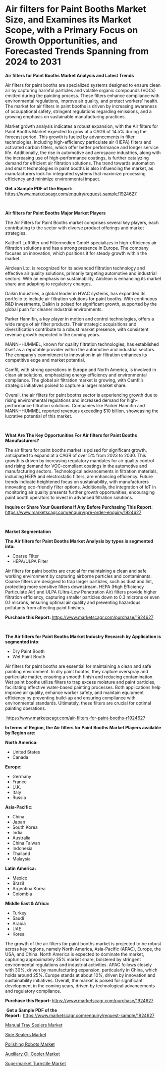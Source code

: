 <p><h1>Air filters for Paint Booths Market Size, and Examines its Market Scope, with a Primary Focus on Growth Opportunities, and Forecasted Trends Spanning from 2024 to 2031</h1></p><p><strong>Air filters for Paint Booths Market Analysis and Latest Trends</strong></p>
<p><p>Air filters for paint booths are specialized systems designed to ensure clean air by capturing harmful particles and volatile organic compounds (VOCs) emitted during the painting process. These filters enhance compliance with environmental regulations, improve air quality, and protect workers' health. The market for air filters in paint booths is driven by increasing awareness of occupational safety, stringent regulations regarding emissions, and a growing emphasis on sustainable manufacturing practices.</p><p>Market growth analysis indicates a robust expansion, with the Air filters for Paint Booths Market expected to grow at a CAGR of 14.5% during the forecast period. This growth is fueled by advancements in filter technologies, including high-efficiency particulate air (HEPA) filters and activated carbon filters, which offer better performance and longer service life. Additionally, the rise in automotive and aerospace industries, along with the increasing use of high-performance coatings, is further catalyzing demand for efficient air filtration solutions. The trend towards automation and smart technologies in paint booths is also influencing the market, as manufacturers look for integrated systems that maximize processing efficiency and minimize environmental impact.</p></p>
<p><strong>Get a Sample PDF of the Report:&nbsp;</strong> <a href="https://www.marketscagr.com/enquiry/request-sample/1924627?utm_campaign=1576&utm_medium=2&utm_source=Github&utm_content=ia&utm_term=24102024&utm_id=air-filters-for-paint-booths">https://www.marketscagr.com/enquiry/request-sample/1924627</a></p>
<p>&nbsp;</p>
<p><strong>Air filters for Paint Booths Major Market Players</strong></p>
<p><p>The Air Filters for Paint Booths market comprises several key players, each contributing to the sector with diverse product offerings and market strategies. </p><p>Kalthoff Luftfilter und Filtermedien GmbH specializes in high-efficiency air filtration solutions and has a strong presence in Europe. The company focuses on innovation, which positions it for steady growth within the market.</p><p>Airclean Ltd. is recognized for its advanced filtration technology and effective air quality solutions, primarily targeting automotive and industrial sectors. With an emphasis on sustainability, Airclean is enhancing its market share and adapting to regulatory changes.</p><p>Daikin Industries, a global leader in HVAC systems, has expanded its portfolio to include air filtration solutions for paint booths. With continuous R&D investments, Daikin is poised for significant growth, supported by the global push for cleaner industrial environments.</p><p>Parker Hannifin, a key player in motion and control technologies, offers a wide range of air filter products. Their strategic acquisitions and diversification contribute to a robust market presence, with consistent revenue growth expected in the coming years.</p><p>MANN+HUMMEL, known for quality filtration technologies, has established itself as a reputable provider within the automotive and industrial sectors. The company’s commitment to innovation in air filtration enhances its competitive edge and market potential.</p><p>Camfil, with strong operations in Europe and North America, is involved in clean air solutions, emphasizing energy efficiency and environmental compliance. The global air filtration market is growing, with Camfil’s strategic initiatives poised to capture a larger market share.</p><p>Overall, the air filters for paint booths sector is experiencing growth due to rising environmental regulations and increased demand for high-performance filtration solutions. Companies like Parker Hannifin and MANN+HUMMEL reported revenues exceeding $10 billion, showcasing the lucrative potential of this market.</p></p>
<p>&nbsp;</p>
<p><strong>What Are The Key Opportunities For Air filters for Paint Booths Manufacturers?</strong></p>
<p><p>The air filters for paint booths market is poised for significant growth, anticipated to expand at a CAGR of over 5% from 2023 to 2030. This growth is driven by increasing regulatory mandates for air quality control and rising demand for VOC-compliant coatings in the automotive and manufacturing sectors. Technological advancements in filtration materials, including HEPA and electrostatic filters, are enhancing efficiency. Future trends indicate heightened focus on sustainability, with manufacturers innovating eco-friendly filter options. Additionally, the integration of IoT in monitoring air quality presents further growth opportunities, encouraging paint booth operators to invest in advanced filtration solutions.</p></p>
<p><strong>Inquire or Share Your Questions If Any Before Purchasing This Report:</strong> <a href="https://www.marketscagr.com/enquiry/pre-order-enquiry/1924627?utm_campaign=1576&utm_medium=2&utm_source=Github&utm_content=ia&utm_term=24102024&utm_id=air-filters-for-paint-booths">https://www.marketscagr.com/enquiry/pre-order-enquiry/1924627</a></p>
<p>&nbsp;</p>
<p><strong>Market Segmentation</strong></p>
<p><strong>The Air filters for Paint Booths Market Analysis by types is segmented into:</strong></p>
<p><ul><li>Coarse Filter</li><li>HEPA/ULPA Filter</li></ul></p>
<p><p>Air filters for paint booths are crucial for maintaining a clean and safe working environment by capturing airborne particles and contaminants. Coarse filters are designed to trap larger particles, such as dust and lint, protecting more sensitive filters downstream. HEPA (High Efficiency Particulate Air) and ULPA (Ultra-Low Penetration Air) filters provide higher filtration efficiency, capturing smaller particles down to 0.3 microns or even 0.1 microns, ensuring optimal air quality and preventing hazardous pollutants from affecting paint finishes.</p></p>
<p><strong>Purchase this Report:&nbsp;</strong><a href="https://www.marketscagr.com/purchase/1924627?utm_campaign=1576&utm_medium=2&utm_source=Github&utm_content=ia&utm_term=24102024&utm_id=air-filters-for-paint-booths">https://www.marketscagr.com/purchase/1924627</a></p>
<p>&nbsp;</p>
<p><strong>The Air filters for Paint Booths Market Industry Research by Application is segmented into:</strong></p>
<p><ul><li>Dry Paint Booth</li><li>Wet Paint Booth</li></ul></p>
<p><p>Air filters for paint booths are essential for maintaining a clean and safe painting environment. In dry paint booths, they capture overspray and particulate matter, ensuring a smooth finish and reducing contamination. Wet paint booths utilize filters to trap excess moisture and paint particles, facilitating effective water-based painting processes. Both applications help improve air quality, enhance worker safety, and maintain equipment efficiency by preventing build-up and ensuring compliance with environmental standards. Ultimately, these filters are crucial for optimal painting operations.</p></p>
<p><a href="https://www.marketscagr.com/air-filters-for-paint-booths-r1924627?utm_campaign=1576&utm_medium=2&utm_source=Github&utm_content=ia&utm_term=24102024&utm_id=air-filters-for-paint-booths">&nbsp;https://www.marketscagr.com/air-filters-for-paint-booths-r1924627</a></p>
<p><strong>In terms of Region, the Air filters for Paint Booths Market Players available by Region are:</strong></p>
<p>
    <p> <strong> North America: </strong>
        <ul>
            <li>United States</li>
            <li>Canada</li>
        </ul>
        </p> 
    <p> <strong> Europe: </strong>
        <ul>
            <li>Germany</li>
            <li>France</li>
            <li>U.K.</li>
            <li>Italy</li>
            <li>Russia</li>
        </ul>
        </p> 
    <p> <strong> Asia-Pacific: </strong>
        <ul>
            <li>China</li>
            <li>Japan</li>
            <li>South Korea</li>
            <li>India</li>
            <li>Australia</li>
            <li>China Taiwan</li>
            <li>Indonesia</li>
            <li>Thailand</li>
            <li>Malaysia</li>
        </ul>
        </p> 
    <p> <strong> Latin America: </strong>
        <ul>
            <li>Mexico</li>
            <li>Brazil</li>
            <li>Argentina Korea</li>
            <li>Colombia</li>
        </ul>
        </p> 
    <p> <strong> Middle East & Africa: </strong>
        <ul>
            <li>Turkey</li>
            <li>Saudi</li>
            <li>Arabia</li>
            <li>UAE</li>
            <li>Korea</li>
        </ul>
    </p>
    </p>
<p><p>The growth of the air filters for paint booths market is projected to be robust across key regions, namely North America, Asia-Pacific (APAC), Europe, the USA, and China. North America is expected to dominate the market, capturing approximately 35% market share, bolstered by stringent environmental regulations and industrial activities. APAC follows closely with 30%, driven by manufacturing expansion, particularly in China, which holds around 25%. Europe stands at about 10%, driven by innovation and sustainability initiatives. Overall, the market is poised for significant development in the coming years, driven by technological advancements and regulatory compliance.</p></p>
<p><strong>Purchase this Report: </strong><a href="https://www.marketscagr.com/purchase/1924627?utm_campaign=1576&utm_medium=2&utm_source=Github&utm_content=ia&utm_term=24102024&utm_id=air-filters-for-paint-booths">https://www.marketscagr.com/purchase/1924627</a></p>
<p>&nbsp;<strong>Get a Sample PDF of the Report:&nbsp;&nbsp;</strong><a href="https://www.marketscagr.com/enquiry/request-sample/1924627?utm_campaign=1576&utm_medium=2&utm_source=Github&utm_content=ia&utm_term=24102024&utm_id=air-filters-for-paint-booths">https://www.marketscagr.com/enquiry/request-sample/1924627</a></p>
<p><strong></strong></p>
<p><p><a href="https://www.linkedin.com/pulse/manual-tray-sealers-spectrum-usage-patterns-sector-evolution-yhx4e?utm_campaign=1576&utm_medium=2&utm_source=Github&utm_content=ia&utm_term=24102024&utm_id=air-filters-for-paint-booths">Manual Tray Sealers Market</a></p><p><a href="https://www.linkedin.com/pulse/global-side-sealers-market-pulse-trends-growth-analysis-2024-gbdse?utm_campaign=1576&utm_medium=2&utm_source=Github&utm_content=ia&utm_term=24102024&utm_id=air-filters-for-paint-booths">Side Sealers Market</a></p><p><a href="https://www.linkedin.com/pulse/global-perspectives-polishing-robots-market-trends-challenges-exove?utm_campaign=1576&utm_medium=2&utm_source=Github&utm_content=ia&utm_term=24102024&utm_id=air-filters-for-paint-booths">Polishing Robots Market</a></p><p><a href="https://www.linkedin.com/pulse/pulse-auxiliary-oil-cooler-rhythms-change-market-resonance-2024-2031-3kiwe?utm_campaign=1576&utm_medium=2&utm_source=Github&utm_content=ia&utm_term=24102024&utm_id=air-filters-for-paint-booths">Auxiliary Oil Cooler Market</a></p><p><a href="https://www.linkedin.com/pulse/supermarket-turnstile-value-chain-analysis-from-raw-materials-mnkbe?utm_campaign=1576&utm_medium=2&utm_source=Github&utm_content=ia&utm_term=24102024&utm_id=air-filters-for-paint-booths">Supermarket Turnstile Market</a></p></p>